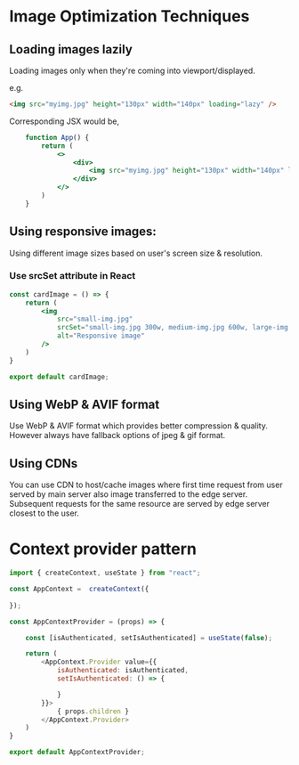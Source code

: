 # Image Optimization Techniques

## Loading images lazily

Loading images only when they're coming into viewport/displayed.

e.g.

```html
<img src="myimg.jpg" height="130px" width="140px" loading="lazy" />
```

Corresponding JSX would be,

```jsx
    function App() {
        return (
            <>
                <div>
                    <img src="myimg.jpg" height="130px" width="140px" loading="lazy" />
                </div>
            </>
        )
    }
```

## Using responsive images:
Using different image sizes based on user's screen size & resolution.

### Use srcSet attribute in React

```jsx
const cardImage = () => {
    return (
        <img 
            src="small-img.jpg"
            srcSet="small-img.jpg 300w, medium-img.jpg 600w, large-img.jpg 900w"
            alt="Responsive image"
        />
    )
}

export default cardImage;
```

## Using WebP & AVIF format
Use WebP & AVIF format which provides better compression & quality. However always have fallback options of jpeg & gif format.

## Using CDNs
You can use CDN to host/cache images where first time request from user served by main server also image transferred to the edge server. Subsequent requests for the same resource are served by edge server closest to the user.


# Context provider pattern

```js #AppContextProvider.js
import { createContext, useState } from "react";

const AppContext =  createContext({
    
});

const AppContextProvider = (props) => {

    const [isAuthenticated, setIsAuthenticated] = useState(false);

    return (
        <AppContext.Provider value={{
            isAuthenticated: isAuthenticated,
            setIsAuthenticated: () => {

            }
        }}>
            { props.children }
        </AppContext.Provider>
    )
}

export default AppContextProvider;
```